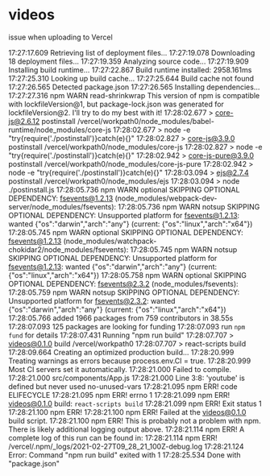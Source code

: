 # videos
issue when uploading to Vercel

17:27:17.609  	Retrieving list of deployment files...
17:27:19.078  	Downloading 18 deployment files...
17:27:19.359  	Analyzing source code...
17:27:19.909  	Installing build runtime...
17:27:22.867  	Build runtime installed: 2958.161ms
17:27:25.310  	Looking up build cache...
17:27:25.644  	Build cache not found
17:27:26.565  	Detected package.json
17:27:26.565  	Installing dependencies...
17:27:27.316  	npm WARN read-shrinkwrap This version of npm is compatible with lockfileVersion@1, but package-lock.json was generated for lockfileVersion@2. I'll try to do my best with it!
17:28:02.677  	> core-js@2.6.12 postinstall /vercel/workpath0/node_modules/babel-runtime/node_modules/core-js
17:28:02.677  	> node -e "try{require('./postinstall')}catch(e){}"
17:28:02.827  	> core-js@3.9.0 postinstall /vercel/workpath0/node_modules/core-js
17:28:02.827  	> node -e "try{require('./postinstall')}catch(e){}"
17:28:02.942  	> core-js-pure@3.9.0 postinstall /vercel/workpath0/node_modules/core-js-pure
17:28:02.942  	> node -e "try{require('./postinstall')}catch(e){}"
17:28:03.094  	> ejs@2.7.4 postinstall /vercel/workpath0/node_modules/ejs
17:28:03.094  	> node ./postinstall.js
17:28:05.736  	npm WARN optional SKIPPING OPTIONAL DEPENDENCY: fsevents@1.2.13 (node_modules/webpack-dev-server/node_modules/fsevents):
17:28:05.736  	npm WARN notsup SKIPPING OPTIONAL DEPENDENCY: Unsupported platform for fsevents@1.2.13: wanted {"os":"darwin","arch":"any"} (current: {"os":"linux","arch":"x64"})
17:28:05.745  	npm WARN optional SKIPPING OPTIONAL DEPENDENCY: fsevents@1.2.13 (node_modules/watchpack-chokidar2/node_modules/fsevents):
17:28:05.745  	npm WARN notsup SKIPPING OPTIONAL DEPENDENCY: Unsupported platform for fsevents@1.2.13: wanted {"os":"darwin","arch":"any"} (current: {"os":"linux","arch":"x64"})
17:28:05.758  	npm WARN optional SKIPPING OPTIONAL DEPENDENCY: fsevents@2.3.2 (node_modules/fsevents):
17:28:05.759  	npm WARN notsup SKIPPING OPTIONAL DEPENDENCY: Unsupported platform for fsevents@2.3.2: wanted {"os":"darwin","arch":"any"} (current: {"os":"linux","arch":"x64"})
17:28:05.766  	added 1966 packages from 759 contributors in 38.55s
17:28:07.093  	125 packages are looking for funding
17:28:07.093  	  run `npm fund` for details
17:28:07.431  	Running "npm run build"
17:28:07.707  	> videos@0.1.0 build /vercel/workpath0
17:28:07.707  	> react-scripts build
17:28:09.664  	Creating an optimized production build...
17:28:20.999  	Treating warnings as errors because process.env.CI = true.
17:28:20.999  	Most CI servers set it automatically.
17:28:21.000  	Failed to compile.
17:28:21.000  	src/components/App.js
17:28:21.000  	  Line 3:8:  'youtube' is defined but never used  no-unused-vars
17:28:21.095  	npm ERR! code ELIFECYCLE
17:28:21.095  	npm ERR! errno 1
17:28:21.099  	npm ERR! videos@0.1.0 build: `react-scripts build`
17:28:21.099  	npm ERR! Exit status 1
17:28:21.100  	npm ERR! 
17:28:21.100  	npm ERR! Failed at the videos@0.1.0 build script.
17:28:21.100  	npm ERR! This is probably not a problem with npm. There is likely additional logging output above.
17:28:21.114  	npm ERR! A complete log of this run can be found in:
17:28:21.114  	npm ERR!     /vercel/.npm/_logs/2021-02-27T09_28_21_100Z-debug.log
17:28:21.124  	Error: Command "npm run build" exited with 1
17:28:25.534  	Done with "package.json"
